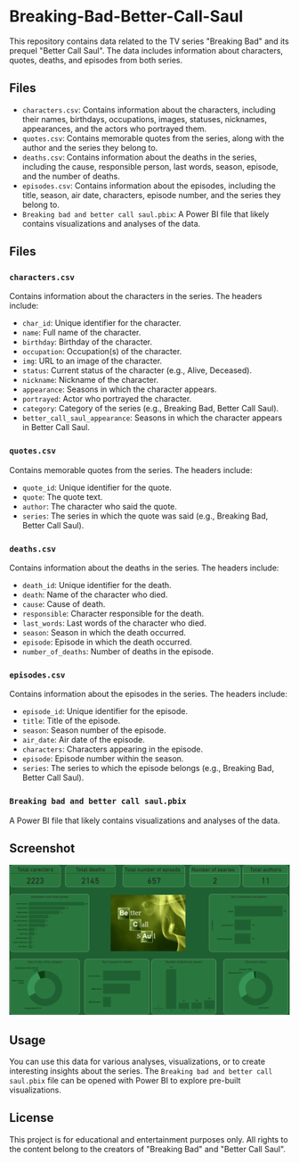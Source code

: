 # Breaking-Bad-Better-Call-Saul

This repository contains data related to the TV series "Breaking Bad" and its prequel "Better Call Saul". The data includes information about characters, quotes, deaths, and episodes from both series.

## Files

- `characters.csv`: Contains information about the characters, including their names, birthdays, occupations, images, statuses, nicknames, appearances, and the actors who portrayed them.
- `quotes.csv`: Contains memorable quotes from the series, along with the author and the series they belong to.
- `deaths.csv`: Contains information about the deaths in the series, including the cause, responsible person, last words, season, episode, and the number of deaths.
- `episodes.csv`: Contains information about the episodes, including the title, season, air date, characters, episode number, and the series they belong to.
- `Breaking bad and better call saul.pbix`: A Power BI file that likely contains visualizations and analyses of the data.

## Files

### `characters.csv`

Contains information about the characters in the series. The headers include:
- `char_id`: Unique identifier for the character.
- `name`: Full name of the character.
- `birthday`: Birthday of the character.
- `occupation`: Occupation(s) of the character.
- `img`: URL to an image of the character.
- `status`: Current status of the character (e.g., Alive, Deceased).
- `nickname`: Nickname of the character.
- `appearance`: Seasons in which the character appears.
- `portrayed`: Actor who portrayed the character.
- `category`: Category of the series (e.g., Breaking Bad, Better Call Saul).
- `better_call_saul_appearance`: Seasons in which the character appears in Better Call Saul.

### `quotes.csv`

Contains memorable quotes from the series. The headers include:
- `quote_id`: Unique identifier for the quote.
- `quote`: The quote text.
- `author`: The character who said the quote.
- `series`: The series in which the quote was said (e.g., Breaking Bad, Better Call Saul).

### `deaths.csv`

Contains information about the deaths in the series. The headers include:
- `death_id`: Unique identifier for the death.
- `death`: Name of the character who died.
- `cause`: Cause of death.
- `responsible`: Character responsible for the death.
- `last_words`: Last words of the character who died.
- `season`: Season in which the death occurred.
- `episode`: Episode in which the death occurred.
- `number_of_deaths`: Number of deaths in the episode.

### `episodes.csv`

Contains information about the episodes in the series. The headers include:
- `episode_id`: Unique identifier for the episode.
- `title`: Title of the episode.
- `season`: Season number of the episode.
- `air_date`: Air date of the episode.
- `characters`: Characters appearing in the episode.
- `episode`: Episode number within the season.
- `series`: The series to which the episode belongs (e.g., Breaking Bad, Better Call Saul).

### `Breaking bad and better call saul.pbix`

A Power BI file that likely contains visualizations and analyses of the data.

## Screenshot
![Screenshot](https://github.com/saif131/Breaking-Bad-Better-Call-Saul/blob/main/Screenshot%20(286).png)

## Usage

You can use this data for various analyses, visualizations, or to create interesting insights about the series. The `Breaking bad and better call saul.pbix` file can be opened with Power BI to explore pre-built visualizations.

## License

This project is for educational and entertainment purposes only. All rights to the content belong to the creators of "Breaking Bad" and "Better Call Saul".
